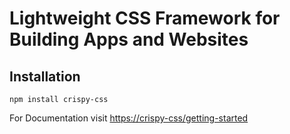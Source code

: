 # Lightweight CSS Framework for Building Apps and Websites

## Installation

```
npm install crispy-css
```

For Documentation visit [https://crispy-css/getting-started](https://crispy-css/getting-started)